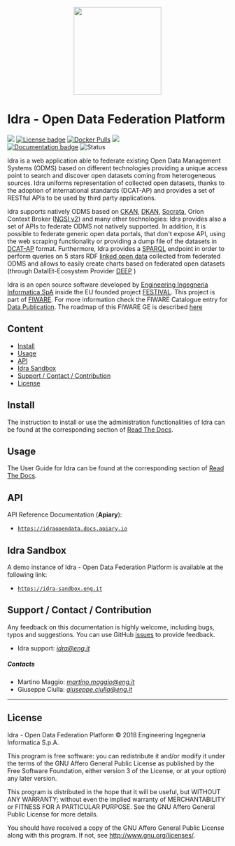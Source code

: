 <p align="center">
<img width="200" height="200" src="https://www.gravatar.com/avatar/78a3bb96d2bdda688ff42cd070a5e06d?s=200">
</p>

# Idra - Open Data Federation Platform

[![](https://nexus.lab.fiware.org/repository/raw/public/badges/chapters/data-publication.svg)](https://www.fiware.org/developers/catalogue/)
[![License badge](https://img.shields.io/github/license/OPSILab/Idra.svg)](https://opensource.org/licenses/AGPL-3.0)
[![Docker Pulls](https://img.shields.io/docker/pulls/idraopendata/idra.svg)](https://hub.docker.com/r/idraopendata/idra/)
[![](https://img.shields.io/badge/tag-fiware-orange.svg?logo=stackoverflow)](http://stackoverflow.com/questions/tagged/fiware)
<br>
[![Documentation badge](https://img.shields.io/readthedocs/idra.svg)](https://idra.readthedocs.io/en/latest/)
![Status](https://nexus.lab.fiware.org/static/badges/statuses/idra.svg)

Idra is a web application able to federate existing Open Data Management Systems
(ODMS) based on different technologies providing a unique access point to search
and discover open datasets coming from heterogeneous sources. Idra uniforms
representation of collected open datasets, thanks to the adoption of
international standards (DCAT-AP) and provides a set of RESTful APIs to be used
by third party applications.

Idra supports natively ODMS based on [CKAN](https://ckan.org/),
[DKAN](https://getdkan.org/), [Socrata](https://socrata.com/), Orion Context
Broker
([NGSI v2](https://swagger.lab.fiware.org/?url=https://raw.githubusercontent.com/Fiware/specifications/master/OpenAPI/ngsiv2/ngsiv2-openapi.json))
and many other technologies: Idra provides also a set of APIs to federate ODMS
not natively supported. In addition, it is possible to federate generic open
data portals, that don't expose API, using the web scraping functionality or
providing a dump file of the datasets in
[DCAT-AP](https://joinup.ec.europa.eu/solution/dcat-application-profile-data-portals-europe)
format. Furthermore, Idra provides a
[SPARQL](https://www.w3.org/TR/sparql11-query/) endpoint in order to perform
queries on 5 stars RDF
[linked open data](https://dvcs.w3.org/hg/gld/raw-file/default/glossary/index.html)
collected from federated ODMS and allows to easily create charts based on
federated open datasets (through DatalEt-Ecosystem Provider
[DEEP](https://github.com/routetopa/deep-components) )

Idra is an open source software developed by
[Engineering Ingegneria Informatica SpA](http://www.eng.it) inside the EU
founded project [FESTIVAL](http://www.festival-project.eu/). This project is
part of [FIWARE](https://www.fiware.org/). For more information check the FIWARE
Catalogue entry for
[Data Publication](https://github.com/Fiware/catalogue/tree/master/data-publication). The roadmap of this FIWARE GE is described [here](./roadmap.md)

## Content

-   [Install](#install)
-   [Usage](#usage)
-   [API](#api)
-   [Idra Sandbox](#idra-sandbox)
-   [Support / Contact / Contribution](#support)
-   [License](#license)

## Install

The instruction to install or use the administration functionalities of Idra can
be found at the corresponding section of
[Read The Docs](https://idra.readthedocs.io/en/latest/admin/index.html).

## Usage

The User Guide for Idra can be found at the corresponding section of
[Read The Docs](https://idra.readthedocs.io/en/latest/user/index.html).

## API

API Reference Documentation (**Apiary**):

-   [`https://idraopendata.docs.apiary.io`](https://idraopendata.docs.apiary.io)

## Idra Sandbox

A demo instance of Idra - Open Data Federation Platform is available at the
following link:

-   [`https://idra-sandbox.eng.it`](https://idra-sandbox.eng.it)

<a name="support"></a>

## Support / Contact / Contribution

Any feedback on this documentation is highly welcome, including bugs, typos and
suggestions. You can use GitHub [issues](https://github.com/OPSILab/Idra/issues)
to provide feedback.

-   Idra support: [_idra@eng.it_](mailto:idra@eng.it)

##### Contacts

-   Martino Maggio: [_martino.maggio@eng.it_](mailto:martino.maggio@eng.it)
-   Giuseppe Ciulla: [_giuseppe.ciulla@eng.it_](mailto:giuseppe.ciulla@eng.it)

---

## License

Idra - Open Data Federation Platform © 2018 Engineering Ingegneria Informatica
S.p.A.

This program is free software: you can redistribute it and/or modify it under
the terms of the GNU Affero General Public License as published by the Free
Software Foundation, either version 3 of the License, or at your option) any
later version.

This program is distributed in the hope that it will be useful, but WITHOUT ANY
WARRANTY; without even the implied warranty of MERCHANTABILITY or FITNESS FOR A
PARTICULAR PURPOSE. See the GNU Affero General Public License for more details.

You should have received a copy of the GNU Affero General Public License along
with this program. If not, see <http://www.gnu.org/licenses/>.
